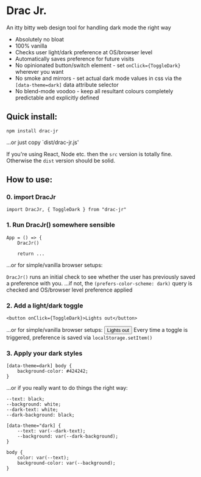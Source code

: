 # Drac Jr.
An itty bitty web design tool for handling dark mode the right way

* Absolutely no bloat
* 100% vanilla
* Checks user light/dark preference at OS/browser level
* Automatically saves preference for future visits
* No opinionated button/switch element - set `onClick={ToggleDark}` wherever you want
* No smoke and mirrors - set actual dark mode values in css via the `[data-theme=dark]` data attribute selector
* No blend-mode voodoo - keep all resultant colours completely predictable and explicitly defined

## Quick install:

`npm install drac-jr`

...or just copy `dist/drac-jr.js' 

If you're using React, Node etc. then the `src` version is totally fine. Otherwise the `dist` version should be solid.

## How to use:
### 0. import DracJr
    import DracJr, { ToggleDark } from "drac-jr"
### 1. Run DracJr() somewhere sensible
    App = () => {
        DracJr()
        
        return ...
    
...or for simple/vanilla browser setups:
    <script src="./drac-jr.js"></script>    

`DracJr()` runs an initial check to see whether the user has previously saved a preference with you.
...if not, the `(prefers-color-scheme: dark)` query is checked and OS/browser level preference applied

### 2. Add a light/dark toggle
    <button onClick={ToggleDark}>Lights out</button>
    
...or for simple/vanilla browser setups:
    <button onclick="ToggleDark()">Lights out</button>
Every time a toggle is triggered, preference is saved via `localStorage.setItem()`

### 3. Apply your dark styles
    [data-theme=dark] body {
        background-color: #424242;
    }

...or if you really want to do things the right way:
    
    --text: black;
    --background: white;
    --dark-text: white;
    --dark-background: black;
    
    [data-theme="dark] {
        --text: var(--dark-text);
        --background: var(--dark-background);
    }
    
    body {
        color: var(--text);
        background-color: var(--background);
    }
    

